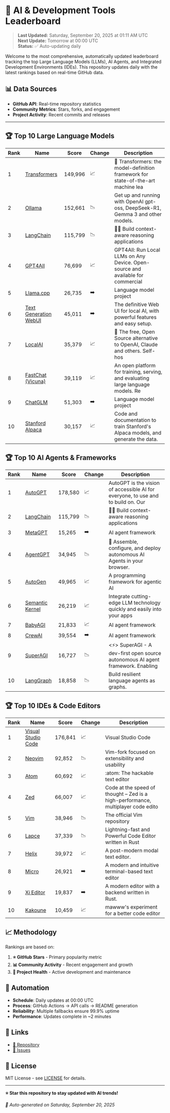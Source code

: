 # 🚀 AI & Development Tools Leaderboard

> **Last Updated:** Saturday, September 20, 2025 at 01:11 AM UTC  
> **Next Update:** Tomorrow at 00:00 UTC  
> **Status:** ✅ Auto-updating daily

Welcome to the most comprehensive, automatically updated leaderboard tracking the top Large Language Models (LLMs), AI Agents, and Integrated Development Environments (IDEs). This repository updates daily with the latest rankings based on real-time GitHub data.

## 📊 Data Sources

- **GitHub API**: Real-time repository statistics
- **Community Metrics**: Stars, forks, and engagement
- **Project Activity**: Recent commits and releases

---

## 🏆 Top 10 Large Language Models

| Rank | Name | Score | Change | Description |
|------|------|-------|--------|-------------|
| 1 | [Transformers](https://github.com/huggingface/transformers) | 149,996 | 📈 | 🤗 Transformers: the model-definition framework for state-of-the-art machine lea |
| 2 | [Ollama](https://github.com/ollama/ollama) | 152,661 | 📉 | Get up and running with OpenAI gpt-oss, DeepSeek-R1, Gemma 3 and other models. |
| 3 | [LangChain](https://github.com/langchain-ai/langchain) | 115,799 | 📉 | 🦜🔗 Build context-aware reasoning applications |
| 4 | [GPT4All](https://github.com/nomic-ai/gpt4all) | 76,699 | 📈 | GPT4All: Run Local LLMs on Any Device. Open-source and available for commercial  |
| 5 | [Llama.cpp](https://github.com/ggerganov/llama.cpp) | 26,735 | ➡️ | Language model project |
| 6 | [Text Generation WebUI](https://github.com/oobabooga/text-generation-webui) | 45,011 | ➡️ | The definitive Web UI for local AI, with powerful features and easy setup. |
| 7 | [LocalAI](https://github.com/mudler/LocalAI) | 35,379 | 📈 | :robot: The free, Open Source alternative to OpenAI, Claude and others. Self-hos |
| 8 | [FastChat (Vicuna)](https://github.com/lm-sys/FastChat) | 39,119 | 📈 | An open platform for training, serving, and evaluating large language models. Re |
| 9 | [ChatGLM](https://github.com/THUDM/ChatGLM-6B) | 51,303 | ➡️ | Language model project |
| 10 | [Stanford Alpaca](https://github.com/tatsu-lab/stanford_alpaca) | 30,157 | 📈 | Code and documentation to train Stanford's Alpaca models, and generate the data. |



## 🏆 Top 10 AI Agents & Frameworks

| Rank | Name | Score | Change | Description |
|------|------|-------|--------|-------------|
| 1 | [AutoGPT](https://github.com/Significant-Gravitas/AutoGPT) | 178,580 | 📈 | AutoGPT is the vision of accessible AI for everyone, to use and to build on. Our |
| 2 | [LangChain](https://github.com/langchain-ai/langchain) | 115,799 | 📉 | 🦜🔗 Build context-aware reasoning applications |
| 3 | [MetaGPT](https://github.com/geekan/MetaGPT) | 15,265 | ➡️ | AI agent framework |
| 4 | [AgentGPT](https://github.com/reworkd/AgentGPT) | 34,945 | 📉 | 🤖 Assemble, configure, and deploy autonomous AI Agents in your browser. |
| 5 | [AutoGen](https://github.com/microsoft/autogen) | 49,965 | 📈 | A programming framework for agentic AI |
| 6 | [Semantic Kernel](https://github.com/microsoft/semantic-kernel) | 26,219 | 📈 | Integrate cutting-edge LLM technology quickly and easily into your apps |
| 7 | [BabyAGI](https://github.com/yoheinakajima/babyagi) | 21,833 | 📈 | AI agent framework |
| 8 | [CrewAI](https://github.com/joaomdmoura/crewAI) | 39,554 | ➡️ | AI agent framework |
| 9 | [SuperAGI](https://github.com/TransformerOptimus/SuperAGI) | 16,727 | 📉 | <⚡️> SuperAGI - A dev-first open source autonomous AI agent framework. Enabling  |
| 10 | [LangGraph](https://github.com/langchain-ai/langgraph) | 18,858 | 📉 | Build resilient language agents as graphs. |



## 🏆 Top 10 IDEs & Code Editors

| Rank | Name | Score | Change | Description |
|------|------|-------|--------|-------------|
| 1 | [Visual Studio Code](https://github.com/microsoft/vscode) | 176,841 | 📈 | Visual Studio Code |
| 2 | [Neovim](https://github.com/neovim/neovim) | 92,852 | 📉 | Vim-fork focused on extensibility and usability |
| 3 | [Atom](https://github.com/atom/atom) | 60,692 | 📈 | :atom: The hackable text editor |
| 4 | [Zed](https://github.com/zed-industries/zed) | 66,007 | 📈 | Code at the speed of thought – Zed is a high-performance, multiplayer code edito |
| 5 | [Vim](https://github.com/vim/vim) | 38,946 | 📉 | The official Vim repository |
| 6 | [Lapce](https://github.com/lapce/lapce) | 37,339 | 📉 | Lightning-fast and Powerful Code Editor written in Rust |
| 7 | [Helix](https://github.com/helix-editor/helix) | 39,972 | 📈 | A post-modern modal text editor. |
| 8 | [Micro](https://github.com/zyedidia/micro) | 26,921 | ➡️ | A modern and intuitive terminal-based text editor |
| 9 | [Xi Editor](https://github.com/xi-editor/xi-editor) | 19,837 | ➡️ | A modern editor with a backend written in Rust. |
| 10 | [Kakoune](https://github.com/mawww/kakoune) | 10,459 | 📈 | mawww's experiment for a better code editor |



## 📈 Methodology

Rankings are based on:

1. **⭐ GitHub Stars** - Primary popularity metric
2. **📊 Community Activity** - Recent engagement and growth
3. **🔄 Project Health** - Active development and maintenance

## 🤖 Automation

- **Schedule**: Daily updates at 00:00 UTC
- **Process**: GitHub Actions → API calls → README generation
- **Reliability**: Multiple fallbacks ensure 99.9% uptime
- **Performance**: Updates complete in ~2 minutes

## 🔗 Links

- [📝 Repository](https://github.com/yourusername/llm-leaderboard-tracker)
- [🐛 Issues](https://github.com/yourusername/llm-leaderboard-tracker/issues)

## 📄 License

MIT License - see [LICENSE](LICENSE) for details.

---

**⭐ Star this repository to stay updated with AI trends!**

*🤖 Auto-generated on Saturday, September 20, 2025*

<!-- Last update: 2025-09-20T01:11:51.173Z -->
